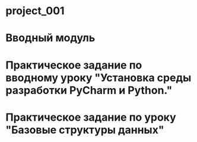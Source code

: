 # project_001
# Вводный модуль
# Практическое задание по вводному уроку "Установка среды разработки PyCharm и Python."
# Практическое задание по уроку "Базовые структуры данных"